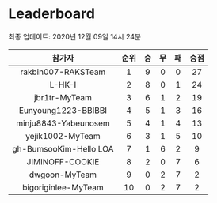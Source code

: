 # Leaderboard
최종 업데이트: 2020년 12월 09일 14시 24분




| 참가자 | 순위 | 승 | 무 | 패 | 승점 |
|:---:|:---:|:---:|:---:|:---:|:---:|
| rakbin007-RAKSTeam | 1 | 9 | 0 | 0 | 27 |
| L-HK-I | 2 | 8 | 0 | 1 | 24 |
| jbr1tr-MyTeam | 3 | 6 | 1 | 2 | 19 |
| Eunyoung1223-BBIBBI | 4 | 5 | 1 | 3 | 16 |
| minju8843-Yabeunosem | 5 | 4 | 1 | 4 | 13 |
| yejik1002-MyTeam | 6 | 3 | 1 | 5 | 10 |
| gh-BumsooKim-Hello LOA | 7 | 1 | 6 | 2 | 9 |
| JIMINOFF-COOKIE | 8 | 2 | 0 | 7 | 6 |
| dwgoon-MyTeam | 9 | 0 | 2 | 7 | 2 |
| bigoriginlee-MyTeam | 10 | 0 | 2 | 7 | 2 |